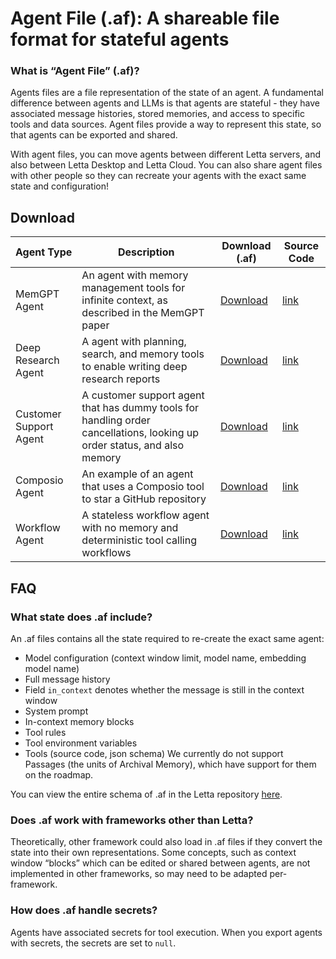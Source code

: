 # Agent File (.af): A shareable file format for stateful agents 

### What is “Agent File” (.af)? 
Agents files are a file representation of the state of an agent. A fundamental difference between agents and LLMs is that agents are stateful - they have associated message histories, stored memories, and access to specific tools and data sources. Agent files provide a way to represent this state, so that agents can be exported and shared.  

With agent files, you can move agents between different Letta servers, and also between Letta Desktop and Letta Cloud. You can also share agent files with other people so they can recreate your agents with the exact same state and configuration! 

## Download 

|      Agent Type      | Description | Download (.af) | Source Code |
|----------------------|-------------|----------------|-------------|
| MemGPT Agent       | An agent with memory management tools for infinite context, as described in the MemGPT paper | [Download](https://example.com/item1.af) | [link](github.com) |
| Deep Research Agent| A agent with planning, search, and memory tools to enable writing deep research reports | [Download](https://example.com/item2.af) | [link](github.com) |
| Customer Support Agent | A customer support agent that has dummy tools for handling order cancellations, looking up order status, and also memory | [Download](https://example.com/item3.af) | [link](github.com) |
| Composio Agent | An example of an agent that uses a Composio tool to star a GitHub repository | [Download](https://example.com/item3.af) | [link](github.com) |
| Workflow Agent | A stateless workflow agent with no memory and deterministic tool calling workflows | [Download](https://example.com/item4.af) | [link](github.com) |

## FAQ

### What state does .af include? 

An .af files contains all the state required to re-create the exact same agent: 
* Model configuration (context window limit, model name, embedding model name)
* Full message history 
* Field `in_context` denotes whether the message is still in the context window 
* System prompt 
* In-context memory blocks 
* Tool rules 
* Tool environment variables 
* Tools (source code, json schema) 
We currently do not support Passages (the units of Archival Memory), which have support for them on the roadmap.

You can view the entire schema of .af in the Letta repository [here](https://github.com/letta-ai/letta/blob/main/letta/serialize_schemas/pydantic_agent_schema.py). 

### Does .af work with frameworks other than Letta? 
Theoretically, other framework could also load in .af files if they convert the state into their own representations. Some concepts, such as context window “blocks” which can be edited or shared between agents, are not implemented in other frameworks, so may need to be adapted per-framework. 

### How does .af handle secrets? 
Agents have associated secrets for tool execution. When you export agents with secrets, the secrets are set to `null`. 
